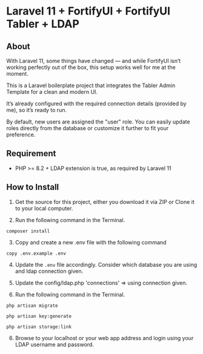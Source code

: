 # Laravel 11 + FortifyUI + FortifyUI Tabler + LDAP

## About

With Laravel 11, some things have changed — and while FortifyUI isn’t working perfectly out of the box, this setup works well for me at the moment.

This is a Laravel boilerplate project that integrates the Tabler Admin Template for a clean and modern UI.

It’s already configured with the required connection details (provided by me), so it’s ready to run.

By default, new users are assigned the "user" role. You can easily update roles directly from the database or customize it further to fit your preference.

## Requirement

* PHP >= 8.2 + LDAP extension is true, as required by Laravel 11

## How to Install

1. Get the source for this project, either you download it via ZIP or Clone it to your local computer.

2. Run the following command in the Terminal.
```
composer install
```

3. Copy and create a new .env file with the following command
```
copy .env.example .env
```

4. Update the ```.env``` file accordingly. Consider which database you are using and ldap connection given.
   
5. Update the config/ldap.php 'connections' => using connection given.

6. Run the following command in the Terminal.
```
php artisan migrate
```
```
php artisan key:generate
```
```
php artisan storage:link
```

6. Browse to your localhost or your web app address and login using your LDAP username and password.
